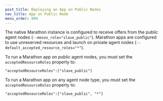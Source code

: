 ```yaml
---
post_title: Deploying an App on Public Nodes
nav_title: App on Public Node
menu_order: 999
---
```


The native Marathon instance is configured to receive offers from the public agent nodes (`--mesos_role="slave_public"`). Marathon apps are configured to use unreserved resources and launch on private agent nodes (`--default_accepted_resource_roles="*"`).

To run a Marathon app on public agent nodes, you must set the `acceptedResourceRoles` property to:

    "acceptedResourceRoles":["slave_public"]

To run a Marathon app on any agent node type, you must set the `acceptedResourceRoles` property to:

    "acceptedResourceRoles":["slave_public", "*"]
